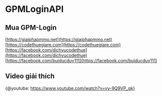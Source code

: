 # GPMLoginAPI

## Mua GPM-Login

[https://giaiphapmmo.net](https://giaiphapmmo.net)
[https://codethuegiare.com](https://codethuegiare.com)
[https://facebook.com/dichvucodethue](https://facebook.com/dichvucodethue)
[https://facebook.com/buiducduy111](https://facebook.com/buiducduy111)

## Video giải thích
{@youtube: https://www.youtube.com/watch?v=vy-9Q9VP_gk}
